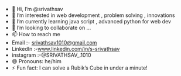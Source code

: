 - 👋 Hi, I’m @srivathsav
- 👀 I’m interested in web development , problem solving , innovations
- 🌱 I’m currently learning java script , advanced python for web dev
- 💞️ I’m looking to collaborate on ...
- 📫 How to reach me
-  Email :- srivathsav1010@gmail.com
-  LinkedIn :-www.linkedin.com/in/s-srivathsav
-  instagram :-@SRIVATHSAV_.1010
- 😄 Pronouns: he/him
- ⚡ Fun fact: I can solve a Rubik’s Cube in under a minute!

<!---
srivathsav1010/srivathsav1010 is a ✨ special ✨ repository because its `README.md` (this file) appears on your GitHub profile.
You can click the Preview link to take a look at your changes.
--->
